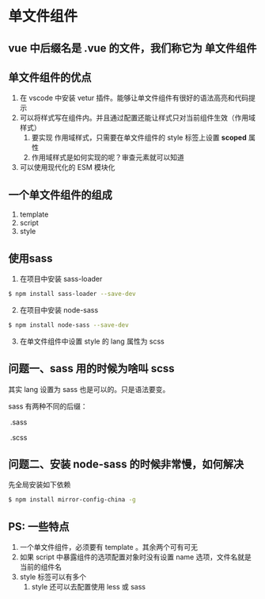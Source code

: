# 单文件组件

## vue 中后缀名是 .vue 的文件，我们称它为 单文件组件

## 单文件组件的优点

1. 在 vscode 中安装 vetur 插件。能够让单文件组件有很好的语法高亮和代码提示
2. 可以将样式写在组件内。并且通过配置还能让样式只对当前组件生效（作用域样式）
   1. 要实现 作用域样式，只需要在单文件组件的 style 标签上设置 **scoped** 属性
   2. 作用域样式是如何实现的呢？审查元素就可以知道
3. 可以使用现代化的 ESM 模块化



## 一个单文件组件的组成

1. template
2. script
3. style

## 使用sass

1. 在项目中安装 sass-loader 

```bash
$ npm install sass-loader --save-dev
```

2. 在项目中安装 node-sass

```bash
$ npm install node-sass --save-dev
```

3. 在单文件组件中设置 style 的 lang 属性为 scss

## 问题一、sass 用的时候为啥叫 scss

其实 lang 设置为 sass 也是可以的。只是语法要变。

sass 有两种不同的后缀：

​	.sass

​	.scss

## 问题二、安装 node-sass 的时候非常慢，如何解决

先全局安装如下依赖

```bash
$ npm install mirror-config-china -g
```



## PS: 一些特点

1. 一个单文件组件，必须要有 template 。其余两个可有可无
2. 如果 script 中暴露组件的选项配置对象时没有设置 name 选项，文件名就是当前的组件名
3. style 标签可以有多个
   1. style 还可以去配置使用 less 或 sass

